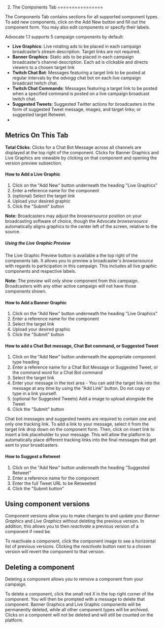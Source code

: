 2. The Components Tab
================

The Components Tab contains sections for all supported component types. To add new components, click on the Add New button and fill out the component form. You may also edit components or specify their labels.

Advocate 1.1 supports 5 campaign components by default:

- **Live Graphics**: Live rotating ads to be placed in each campaign broadcaster’s stream description. Target links are not required.
- **Banner Graphics**: Static ads to be placed in each campaign broadcaster’s channel description. Each ad is clickable and directs viewers to a chosen target link
- **Twitch Chat Bot**: Messages featuring a target link to be posted at regular intervals by the *advogg* chat bot on each live campaign broadcast twitch chat.
- **Twitch Chat Commands**: Messages featuring a target link to be posted when a specified command is posted on a live campaign broadcast twitch chat.
- **Suggested Tweets**: Suggested Twitter actions for broadcasters in the form of suggested Tweet message, images, and target links; or suggested target Retweet.
-
## Metrics On This Tab
**Total Clicks**: Clicks for a Chat Bot Message across all channels are displayed at the top right of the component. Clicks for Banner Graphics and Live Graphics are viewable by clicking on that component and opening the version preview subsection.

#### How to Add a Live Graphic

1. Click on the "Add New" button underneath the heading "Live Graphics"
2. Enter a reference name for the component
3. (optional) Select the target link
4. Upload your desired graphic
5. Click the "Submit" button

**Note:** Broadcasters may adjust the *browsersource* position on your broadcasting software of choice, though the Advocate *browsersource* automatically aligns graphics to the center left of the screen, relative to the source.

##### Using the Live Graphic Preview

The Live Graphic Preview button is available a the top right of the components tab. It allows you to preview a broadcaster's *browsersource* with regards to participation in this campaign. This includes all live graphic components and respective labels.

**Note:** The preview will only show component from this campaign. Broadcasters with any other active campaign will not have those components shown.

#### How to Add a Banner Graphic

1. Click on the "Add New" button underneath the heading "Live Graphics"
2. Enter a reference name for the component
3. Select the target link
4. Upload your desired graphic
5. Click the "Submit" button

#### How to add a Chat Bot message, Chat Bot command, or Suggested Tweet

1. Click on the "Add New" button underneath the appropriate component type heading
2. Enter a reference name for a Chat Bot Message or Suggested Tweet, or the command word for a Chat Bot command
3. Select the target link
4. Enter your message in the text area - You can add the target link into the message at any time by using the "Add Link" button. Do not copy or type in a link yourself.
5. (optional for Suggested Tweets) Add a image to upload alongside the Tweet
5. Click the "Submit" button

Chat bot messages and suggested tweets are required to contain one and only one tracking link. To add a link to your message, select it from the target link drop down on the component form. Then, click on insert link to insert a link placeholder to your message. This will allow the platform to automatically place different tracking links into the final messages that get sent to your broadcasters.


#### How to Suggest a Retweet

1. Click on the "Add New" button underneath the heading "Suggested Retweet"
2. Enter a reference name for the component
3. Enter the full Tweet URL to be Retweeted
4. Click the "Submit button"

## Using component versions

Component versions allow you to make changes to and update your *Banner Graphics* and *Live Graphics* without deleting the previous version. In addition, this allows you to then *reactivate* a previous version of a component if need be.

To reactivate a component, click the component image to see a horizontal list of previous versions. Clicking the *reactivate* button next to a chosen version will revert the component to that version.


## Deleting a component

Deleting a component allows you to remove a component from your campaign.

To delete a component, click the small red *X* in the top right corner of the component. You will then be prompted with a message to delete that component. Banner Graphics and Live Graphic components will be permanently deleted, while all other component types will be archived. Clicks on a component will not be deleted and will still be counted on the platform.
